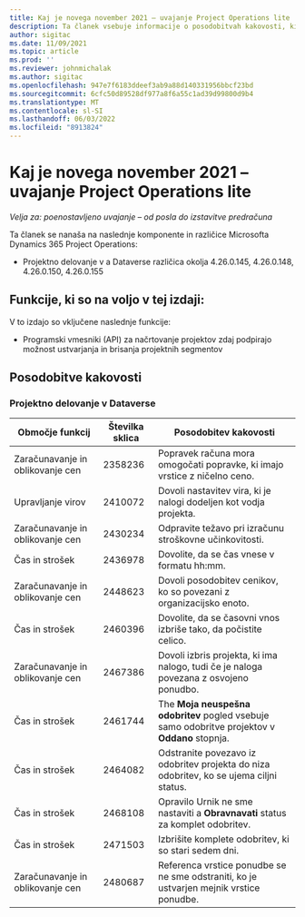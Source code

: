 ```yaml
---
title: Kaj je novega november 2021 – uvajanje Project Operations lite
description: Ta članek vsebuje informacije o posodobitvah kakovosti, ki so na voljo v izdaji uvajanja Project Operations lite novembra 2021.
author: sigitac
ms.date: 11/09/2021
ms.topic: article
ms.prod: ''
ms.reviewer: johnmichalak
ms.author: sigitac
ms.openlocfilehash: 947e7f6183ddeef3ab9a88d140331956bbcf23bd
ms.sourcegitcommit: 6cfc50d89528df977a8f6a55c1ad39d99800d9b4
ms.translationtype: MT
ms.contentlocale: sl-SI
ms.lasthandoff: 06/03/2022
ms.locfileid: "8913824"
---
```

# <a name="whats-new-november-2021---project-operations-lite-deployment"></a>Kaj je novega november 2021 – uvajanje Project Operations lite

_Velja za: poenostavljeno uvajanje – od posla do izstavitve predračuna_

Ta članek se nanaša na naslednje komponente in različice Microsofta Dynamics 365 Project Operations:

- Projektno delovanje v a Dataverse različica okolja 4.26.0.145, 4.26.0.148, 4.26.0.150, 4.26.0.155
  
## <a name="features-included-in-this-release"></a>Funkcije, ki so na voljo v tej izdaji:

V to izdajo so vključene naslednje funkcije:

- Programski vmesniki (API) za načrtovanje projektov zdaj podpirajo možnost ustvarjanja in brisanja projektnih segmentov

## <a name="quality-updates"></a>Posodobitve kakovosti

### <a name="project-operations-in-dataverse"></a>Projektno delovanje v Dataverse

| Območje funkcij | Številka sklica | Posodobitev kakovosti |
| --- | --- | --- |
| Zaračunavanje in oblikovanje cen | 2358236 | Popravek računa mora omogočati popravke, ki imajo vrstice z ničelno ceno. |
| Upravljanje virov | 2410072 | Dovoli nastavitev vira, ki je nalogi dodeljen kot vodja projekta. |
| Zaračunavanje in oblikovanje cen | 2430234 | Odpravite težavo pri izračunu stroškovne učinkovitosti. |
| Čas in strošek | 2436978 | Dovolite, da se čas vnese v formatu hh:mm. |
| Zaračunavanje in oblikovanje cen | 2448623 | Dovoli posodobitev cenikov, ko so povezani z organizacijsko enoto. |
| Čas in strošek | 2460396 | Dovolite, da se časovni vnos izbriše tako, da počistite celico. |
| Zaračunavanje in oblikovanje cen | 2467386 | Dovoli izbris projekta, ki ima nalogo, tudi če je naloga povezana z osvojeno ponudbo. |
| Čas in strošek | 2461744 | The **Moja neuspešna odobritev** pogled vsebuje samo odobritve projektov v **Oddano** stopnja. |
| Čas in strošek | 2464082 | Odstranite povezavo iz odobritev projekta do niza odobritev, ko se ujema ciljni status. |
| Čas in strošek | 2468108 | Opravilo Urnik ne sme nastaviti a **Obravnavati** status za komplet odobritev. |
| Čas in strošek | 2471503 | Izbrišite komplete odobritev, ki so stari sedem dni. |
| Zaračunavanje in oblikovanje cen | 2480687 | Referenca vrstice ponudbe se ne sme odstraniti, ko je ustvarjen mejnik vrstice ponudbe. |
